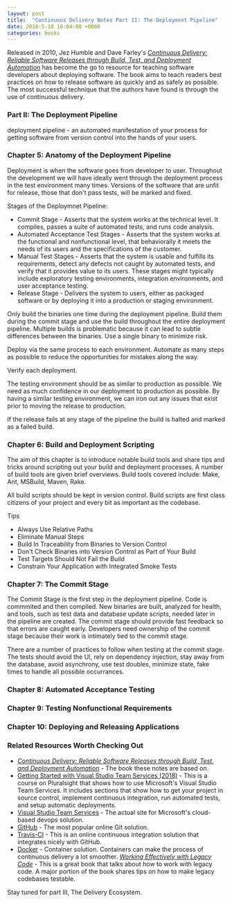 ```yaml
---
layout: post
title:  "Continuous Delivery Notes Part II: The Deployment Pipeline"
date: 2018-5-10 16:04:00 +0000
categories: books
---
```


Released in 2010, Jez Humble and Dave Farley's *[Continuous Delivery: Reliable Software Releases through Build, Test, and Deployment Automation][cd]* has become the go to resource for teaching software developers about deploying software. The book aims to teach readers best practices on how to release software as quickly and as safely as possible. The most successful technique that the authors have found is through the use of continuous delivery.

### Part II: The Deployment Pipeline

deployment pipeline - an automated manifestation of your process for getting software from version control into the hands of your users.

### Chapter 5: Anatomy of the Deployment Pipeline

Deployment is when the software goes from developer to user. Throughout the development we will have ideally went through the deployment process in the test environment many times. Versions of the software that are unfit for release, those that don't pass tests, will be marked and fixed.

Stages of the Deploymnet Pipeline:
* Commit Stage - Asserts that the system works at the technical level. It compiles, passes a suite of automated tests, and runs code analysis.
* Automated Acceptance Test Stages - Asserts that the system works at the functional and nonfunctional level, that behaviorally it meets the needs of its users and the specifications of the customer.
* Manual Test Stages - Asserts that the system is usable and fulfills its requirements, detect any defects not caught by automated tests, and verify that it provides value to its users. These stages might typically include exploratory testing environments, integration environments, and user acceptance testing.
* Release Stage - Delivers the system to users, either as packaged software or by deploying it into a production or staging environment.

Only build the binaries one time during the deployment pipeline. Build them during the commit stage and use the build throughout the entire deployment pipeline. Multiple builds is problematic because it can lead to subtle differences between the binaries. Use a single binary to minimize risk.

Deploy via the same process to each environment. Automate as many steps as possible to reduce the opportunities for mistakes along the way.

Verify each deployment.

The testing environment should be as similar to production as possible. We need as much confidence in our deployment to production as possible. By having a similar testing environment, we can iron out any issues that exist prior to moving the release to production.

If the release fails at any stage of the pipeline the build is halted and marked as a failed build.

### Chapter 6: Build and Deployment Scripting

The aim of this chapter is to introduce notable build tools and share tips and tricks around scripting out your build and deployment processes. A number of build tools are given brief overviews. Build tools covered include: Make, Ant, MSBuild, Maven, Rake.

All build scripts should be kept in version control. Build scripts are first class citizens of your project and every bit as important as the codebase.

Tips
* Always Use Relative Paths
* Eliminate Manual Steps
* Build In Traceability from Binaries to Version Control
* Don't Check Binaries into Version Control as Part of Your Build
* Test Targets Should Not Fail the Build
* Constrain Your Application with Integrated Smoke Tests

### Chapter 7: The Commit Stage

The Commit Stage is the first step in the deployment pipeline. Code is commmited and then compiled. New binaries are built, analyzed for health, and tools, such as test data and database update scripts, needed later in the pipeline are created. The commit stage should provide fast feedback so that errors are caught early. Developers need ownership of the commit stage because their work is intimately tied to the commit stage.

There are a number of practices to follow when testing at the commit stage. The tests should avoid the UI, rely on dependency injection, stay away from the database, avoid asynchrony, use test doubles, minimize state, fake times to handle all possible occurrances. 

### Chapter 8: Automated Acceptance Testing



### Chapter 9: Testing Nonfunctional Requirements



### Chapter 10: Deploying and Releasing Applications



### Related Resources Worth Checking Out
* *[Continuous Delivery: Reliable Software Releases through Build, Test, and Deployment Automation][cd]* - The book these notes are based on.
* [Getting Started with Visual Studio Team Services (2018)][vsts] - This is a course on Pluralsight that shows how to use Microsoft's Visual Studio Team Services. It includes sections that show how to get your project in source control, implement continuous integration, run automated tests, and setup automatic deployments.
* [Visual Studio Team Services][vs] - The actual site for Microsoft's cloud-based devops solution.
* [GitHub][gh] - The most popular online Git solution.
* [Travis-CI][tr] - This is an online continuous integration solution that integrates nicely with GitHub.
* [Docker][do] - Container solution. Containers can make the process of continuous delivery a lot smoother.
*[Working Effectively with Legacy Code][lc]* - This is a great book that talks about how to work with legacy code. A major portion of the book shares tips on how to make legacy codebases testable.

Stay tuned for part III, The Delivery Ecosystem.

[cd]: https://www.amazon.com/Continuous-Delivery-Deployment-Automation-Addison-Wesley/dp/0321601912
[git]: https://git-scm.com/
[tfs]: https://www.visualstudio.com/tfs/
[mer]: https://www.mercurial-scm.org/
[svn]: https://subversion.apache.org/
[vsts]: https://app.pluralsight.com/library/courses/getting-started-visual-studio-team-services-2018/table-of-contents
[vs]: https://www.visualstudio.com/team-services/
[gh]: https://github.com/
[tr]: https://travis-ci.org/
[do]: https://www.docker.com/
[lc]: https://www.amazon.com/Working-Effectively-Legacy-Michael-Feathers/dp/0131177052/
